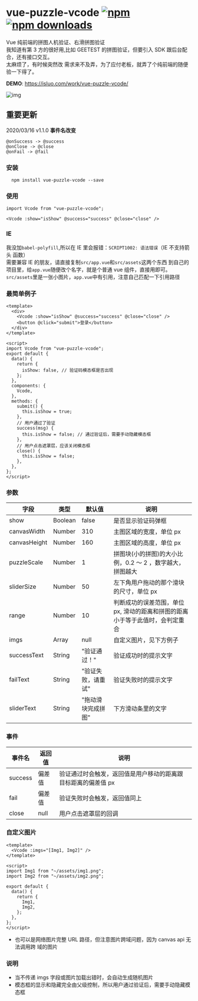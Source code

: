 # vue-puzzle-vcode [![npm](https://img.shields.io/npm/v/vue-puzzle-vcode.svg)](https://www.npmjs.com/package/vue-puzzle-vcode) [![npm downloads](https://img.shields.io/npm/dt/vue-puzzle-vcode.svg)](https://www.npmjs.com/package/vue-puzzle-vcode)

Vue 纯前端的拼图人机验证、右滑拼图验证<br/> 我知道有第 3 方的很好用,比如 GEETEST
的拼图验证，但要引入 SDK 跟后台配合，还有接口交互。<br/> 太麻烦了，有时候突然改
需求来不及弄，为了应付老板，就弄了个纯前端的随便验一下得了。

**DEMO**: https://isluo.com/work/vue-puzzle-vcode/

![img](public/demo.gif)

## 重要更新

2020/03/16 v1.1.0 **事件名改变** <br/>

```
@onSuccess -> @success
@onClose -> @close
@onFail -> @fail
```

### 安装

```node
  npm install vue-puzzle-vcode --save
```

### 使用

```vue
import Vcode from "vue-puzzle-vcode";

<Vcode :show="isShow" @success="success" @close="close" />
```

### IE

我没加`babel-polyfill`,所以在 IE 里会报错：`SCRIPT1002: 语法错误`（IE 不支持箭头
函数）<br/> 需要兼容 IE 的朋友，请直接复制`src/app.vue`和`src/assets`这两个东西
到自己的项目里，给`app.vue`随便改个名字，就是个普通 vue 组件，直接用即可。<br/>
`src/assets`里是一张小图片，`app.vue`中有引用，注意自己匹配一下引用路径

### 最简单例子

```vue
<template>
  <div>
    <Vcode :show="isShow" @success="success" @close="close" />
    <button @click="submit">登录</button>
  </div>
</template>

<script>
import Vcode from "vue-puzzle-vcode";
export default {
  data() {
    return {
      isShow: false, // 验证码模态框是否出现
    };
  },
  components: {
    Vcode,
  },
  methods: {
    submit() {
      this.isShow = true;
    },
    // 用户通过了验证
    success(msg) {
      this.isShow = false; // 通过验证后，需要手动隐藏模态框
    },
    // 用户点击遮罩层，应该关闭模态框
    close() {
      this.isShow = false;
    },
  },
};
</script>
```

### 参数

| 字段         | 类型    | 默认值             | 说明                                                                          |
| ------------ | ------- | ------------------ | ----------------------------------------------------------------------------- |
| show         | Boolean | false              | 是否显示验证码弹框                                                            |
| canvasWidth  | Number  | 310                | 主图区域的宽度，单位 px                                                       |
| canvasHeight | Number  | 160                | 主图区域的高度，单位 px                                                       |
| puzzleScale  | Number  | 1                  | 拼图块(小的拼图)的大小比例，0.2 ～ 2 ，数字越大，拼图越大                     |
| sliderSize   | Number  | 50                 | 左下角用户拖动的那个滑块的尺寸，单位 px                                       |
| range        | Number  | 10                 | 判断成功的误差范围，单位 px, 滑动的距离和拼图的距离小于等于此值时，会判定重合 |
| imgs         | Array   | null               | 自定义图片，见下方例子                                                        |
| successText  | String  | "验证通过！"       | 验证成功时的提示文字                                                          |
| failText     | String  | "验证失败，请重试" | 验证失败时的提示文字                                                          |
| sliderText   | String  | "拖动滑块完成拼图" | 下方滑动条里的文字                                                            |

### 事件

| 事件名  | 返回值 | 说明                                                          |
| ------- | ------ | ------------------------------------------------------------- |
| success | 偏差值 | 验证通过时会触发，返回值是用户移动的距离跟目标距离的偏差值 px |
| fail    | 偏差值 | 验证失败时会触发，返回值同上                                  |
| close   | null   | 用户点击遮罩层的回调                                          |

### 自定义图片

```vue
<template>
  <Vcode :imgs="[Img1, Img2]" />
</template>

<script>
import Img1 from "~/assets/img1.png";
import Img2 from "~/assets/img2.png";

export default {
  data() {
    return {
      Img1,
      Img2,
    };
  },
};
</script>
```

- 也可以是网络图片完整 URL 路径，但注意图片跨域问题，因为 canvas api 无法调用跨
  域的图片

### 说明

- 当不传递 imgs 字段或图片加载出错时，会自动生成随机图片
- 模态框的显示和隐藏完全由父级控制，所以用户通过验证后，需要手动隐藏模态框
